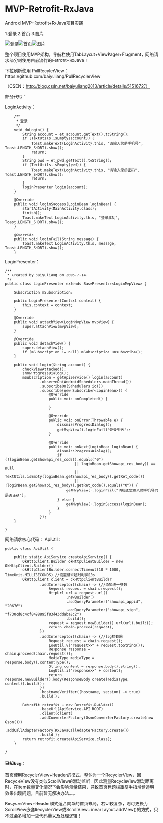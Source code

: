 # MVP-Retrofit-RxJava
Android MVP+Retrofit+RxJava项目实践

1.登录          2.首页          3.图片

![登录](http://img.blog.csdn.net/20160720171017747)![首页](http://img.blog.csdn.net/20160720171056528)![图片](http://img.blog.csdn.net/20160720171615828)

整个项目使用MVP架构，导航栏使用TabLayout+ViewPager+Fragment，网络请求部分则使用目前流行的Retrofit+RxJava！

下拉刷新使用 PullRecylerView：https://github.com/baiyuliang/PullRecyclerView

（CSDN：http://blog.csdn.net/baiyuliang2013/article/details/51516727）

部分代码：

LoginActivity：

```
    /**
     * 登录
     */
    void doLogin() {
        String account = et_account.getText().toString();
        if (TextUtils.isEmpty(account)) {
            Toast.makeText(LoginActivity.this, "请输入您的手机号", Toast.LENGTH_SHORT).show();
            return;
        }
        String pwd = et_pwd.getText().toString();
        if (TextUtils.isEmpty(pwd)) {
            Toast.makeText(LoginActivity.this, "请输入您的密码", Toast.LENGTH_SHORT).show();
            return;
        }
        loginPresenter.login(account);
    }

    @Override
    public void loginSuccess(LoginBean loginBean) {
        startActivity(MainActivity.class);
        finish();
        Toast.makeText(LoginActivity.this, "登录成功", Toast.LENGTH_SHORT).show();
    }

    @Override
    public void loginFail(String message) {
        Toast.makeText(LoginActivity.this, message, Toast.LENGTH_SHORT).show();
    }
```
LoginPresenter：

```
/**
 * Created by baiyuliang on 2016-7-14.
 */
public class LoginPresenter extends BasePresenter<LoginMvpView> {

    Subscription mSubscription;

    public LoginPresenter(Context context) {
        this.context = context;
    }

    @Override
    public void attachView(LoginMvpView mvpView) {
        super.attachView(mvpView);
    }

    @Override
    public void detachView() {
        super.detachView();
        if (mSubscription != null) mSubscription.unsubscribe();
    }

    public void login(String account) {
        checkViewAttached();
        showProgressDialog();
        mSubscription = getApiService().login(account)
                .observeOn(AndroidSchedulers.mainThread())
                .subscribeOn(Schedulers.io())
                .subscribe(new Subscriber<LoginBean>() {
                    @Override
                    public void onCompleted() {

                    }

                    @Override
                    public void onError(Throwable e) {
                        dissmissProgressDialog();
                        getMvpView().loginFail("登录失败");
                    }

                    @Override
                    public void onNext(LoginBean loginBean) {
                        dissmissProgressDialog();
                        if (!loginBean.getShowapi_res_code().equals("0")
                                || loginBean.getShowapi_res_body() == null
                                || TextUtils.isEmpty(loginBean.getShowapi_res_body().getRet_code())
                                || !loginBean.getShowapi_res_body().getRet_code().equals("0")) {
                            getMvpView().loginFail("请检查您输入的手机号码是否正确");
                        } else {
                            getMvpView().loginSuccess(loginBean);
                        }
                    }
                });
    }

}
```
网络请求核心代码：
ApiUtil：

```
public class ApiUtil {

    public static ApiService createApiService() {
        OkHttpClient.Builder okHttpClientBuilder = new OkHttpClient.Builder();
        okHttpClientBuilder.connectTimeout(10 * 1000, TimeUnit.MILLISECONDS);//设置请求超时时间10s
        OkHttpClient client = okHttpClientBuilder
                .addInterceptor((chain) -> {//添加统一参数
                    Request request = chain.request();
                    HttpUrl url = request.url()
                            .newBuilder()
                            .addQueryParameter("showapi_appid", "20676")
                            .addQueryParameter("showapi_sign", "f730cd8c4cf8498895f83d43ddaba8c2")
                            .build();
                    request = request.newBuilder().url(url).build();
                    return chain.proceed(request);
                })
                .addInterceptor((chain) -> {//log拦截器
                    Request request = chain.request();
                    LogUtil.v("request>>" + request.toString());
                    Response response = chain.proceed(chain.request());
                    MediaType mediaType = response.body().contentType();
                    String content = response.body().string();
                    LogUtil.i("response>>" + content);
                    return response.newBuilder().body(ResponseBody.create(mediaType, content)).build();
                })
                .hostnameVerifier((hostname, session) -> true)
                .build();

        Retrofit retrofit = new Retrofit.Builder()
                .baseUrl(ApiService.API_ROOT)
                .client(client)
                .addConverterFactory(GsonConverterFactory.create(new Gson()))
                .addCallAdapterFactory(RxJavaCallAdapterFactory.create())
                .build();
        return retrofit.create(ApiService.class);
    }

}
```

#### 已知bug：

首页使用RecyclerView+Header的模式，整体为一个RecyclerView，因RecycleView没有类似ScrollView的滑动监听，因此测量RecycleView滑动距离时，在item数量变化情况下会影响测量结果，导致首页标题栏跟随手指滑动透明效果出现问题，目前暂无解决办法。。。

RecyclerView+Header模式适合简单的首页布局，若UI较复杂，则可更换为ScrollView嵌套RecyclerView或ScrollView+linearLayout.addView()的方式，只不过会多增加一些代码量以及处理逻辑！


